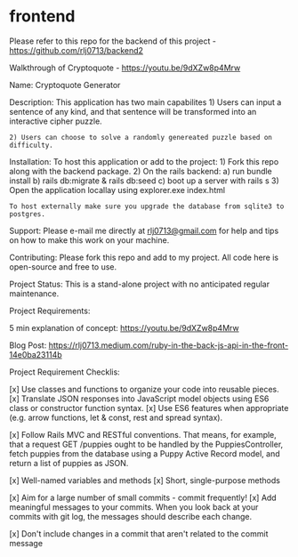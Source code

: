 # frontend

Please refer to this repo for the backend of this project - https://github.com/rlj0713/backend2

Walkthrough of Cryptoquote - https://youtu.be/9dXZw8p4Mrw

Name: Cryptoquote Generator

Description: This application has two main capabilites
    1) Users can input a sentence of any kind, and that sentence will be transformed into an interactive cipher puzzle.

    2) Users can choose to solve a randomly genereated puzzle based on difficulty.

Installation:  To host this application or add to the project:
    1) Fork this repo along with the backend package.
    2) On the rails backend:
        a) run bundle install
        b) rails db:migrate & rails db:seed
        c) boot up a server with rails s
    3) Open the application locallay using explorer.exe index.html

    To host externally make sure you upgrade the database from sqlite3 to postgres.

Support:  Please e-mail me directly at rlj0713@gmail.com for help and tips on how to make this work on your machine.

Contributing: Please fork this repo and add to my project.  All code here is open-source and free to use. 

Project Status: This is a stand-alone project with no anticipated regular maintenance.





Project Requirements:

5 min explanation of concept: https://youtu.be/9dXZw8p4Mrw

Blog Post: https://rlj0713.medium.com/ruby-in-the-back-js-api-in-the-front-14e0ba23114b

Project Requirement Checklis:

[x] Use classes and functions to organize your code into reusable pieces.
[x] Translate JSON responses into JavaScript model objects using ES6 class or constructor function syntax.
[x] Use ES6 features when appropriate (e.g. arrow functions, let & const, rest and spread syntax).

[x] Follow Rails MVC and RESTful conventions. That means, for example, that a request GET /puppies ought to be handled by the PuppiesController, fetch puppies from the database using a Puppy Active Record model, and return a list of puppies as JSON.

[x] Well-named variables and methods
[x] Short, single-purpose methods

[x] Aim for a large number of small commits - commit frequently!
[x] Add meaningful messages to your commits. When you look back at your commits with git log, the messages should describe each change.

[x] Don't include changes in a commit that aren't related to the commit message